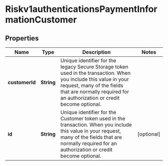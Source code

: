 
# Riskv1authenticationsPaymentInformationCustomer

## Properties
Name | Type | Description | Notes
------------ | ------------- | ------------- | -------------
**customerId** | **String** | Unique identifier for the legacy Secure Storage token used in the transaction. When you include this value in your request, many of the fields that are normally required for an authorization or credit become optional.  | 
**id** | **String** | Unique identifier for the Customer token used in the transaction. When you include this value in your request, many of the fields that are normally required for an authorization or credit become optional.  |  [optional]



